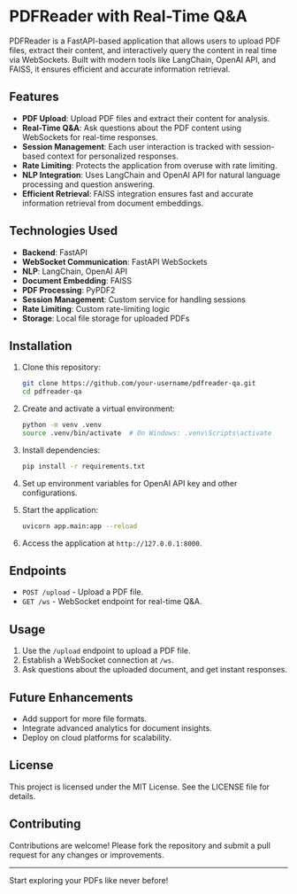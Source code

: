 # PDFReader with Real-Time Q&A

PDFReader is a FastAPI-based application that allows users to upload PDF files, extract their content, and interactively query the content in real time via WebSockets. Built with modern tools like LangChain, OpenAI API, and FAISS, it ensures efficient and accurate information retrieval.

## Features

- **PDF Upload**: Upload PDF files and extract their content for analysis.
- **Real-Time Q&A**: Ask questions about the PDF content using WebSockets for real-time responses.
- **Session Management**: Each user interaction is tracked with session-based context for personalized responses.
- **Rate Limiting**: Protects the application from overuse with rate limiting.
- **NLP Integration**: Uses LangChain and OpenAI API for natural language processing and question answering.
- **Efficient Retrieval**: FAISS integration ensures fast and accurate information retrieval from document embeddings.

## Technologies Used

- **Backend**: FastAPI
- **WebSocket Communication**: FastAPI WebSockets
- **NLP**: LangChain, OpenAI API
- **Document Embedding**: FAISS
- **PDF Processing**: PyPDF2
- **Session Management**: Custom service for handling sessions
- **Rate Limiting**: Custom rate-limiting logic
- **Storage**: Local file storage for uploaded PDFs

## Installation

1. Clone this repository:
   ```bash
   git clone https://github.com/your-username/pdfreader-qa.git
   cd pdfreader-qa
   ```

2. Create and activate a virtual environment:
   ```bash
   python -m venv .venv
   source .venv/bin/activate  # On Windows: .venv\Scripts\activate
   ```

3. Install dependencies:
   ```bash
   pip install -r requirements.txt
   ```

4. Set up environment variables for OpenAI API key and other configurations.

5. Start the application:
   ```bash
   uvicorn app.main:app --reload
   ```

6. Access the application at `http://127.0.0.1:8000`.

## Endpoints

- `POST /upload` - Upload a PDF file.
- `GET /ws` - WebSocket endpoint for real-time Q&A.

## Usage

1. Use the `/upload` endpoint to upload a PDF file.
2. Establish a WebSocket connection at `/ws`.
3. Ask questions about the uploaded document, and get instant responses.

## Future Enhancements

- Add support for more file formats.
- Integrate advanced analytics for document insights.
- Deploy on cloud platforms for scalability.

## License

This project is licensed under the MIT License. See the LICENSE file for details.

## Contributing

Contributions are welcome! Please fork the repository and submit a pull request for any changes or improvements.

---

Start exploring your PDFs like never before!
